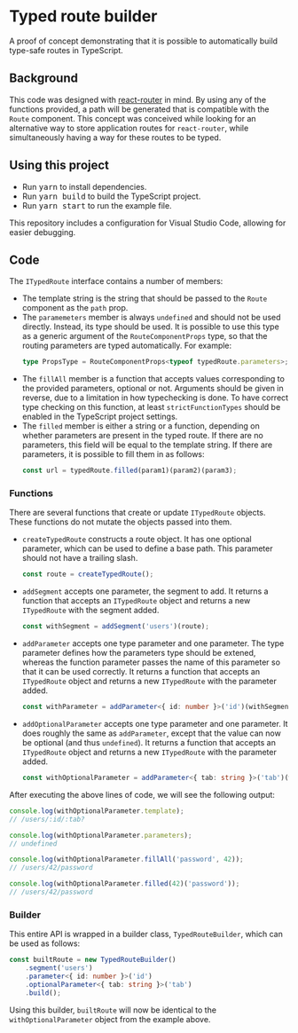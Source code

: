# Typed route builder

A proof of concept demonstrating that it is possible to automatically build type-safe routes in TypeScript.

## Background

This code was designed with [react-router](https://github.com/ReactTraining/react-router) in mind. By using any of the functions provided, a path will be generated that is compatible with the `Route` component. This concept was conceived while looking for an alternative way to store application routes for `react-router`, while simultaneously having a way for these routes to be typed.

## Using this project

- Run <kbd>yarn</kbd> to install dependencies.
- Run <kbd>yarn build</kbd> to build the TypeScript project.
- Run <kbd>yarn start</kbd> to run the example file.

This repository includes a configuration for Visual Studio Code, allowing for easier debugging.

## Code

The `ITypedRoute` interface contains a number of members:

- The template string is the string that should be passed to the `Route` component as the `path` prop.
- The `paramemeters` member is always `undefined` and should not be used directly. Instead, its type should be used. It is possible to use this type as a generic argument of the `RouteComponentProps` type, so that the routing parameters are typed automatically. For example:
    ```ts
    type PropsType = RouteComponentProps<typeof typedRoute.parameters>;
    ```
- The `fillAll` member is a function that accepts values corresponding to the provided parameters, optional or not. Arguments should be given in reverse, due to a limitation in how typechecking is done. To have correct type checking on this function, at least `strictFunctionTypes` should be enabled in the TypeScript project settings.
- The `filled` member is either a string or a function, depending on whether parameters are present in the typed route. If there are no parameters, this field will be equal to the template string. If there are parameters, it is possible to fill them in as follows:
    ```ts
    const url = typedRoute.filled(param1)(param2)(param3);
    ```

### Functions

There are several functions that create or update `ITypedRoute` objects. These functions do not mutate the objects passed into them.

- `createTypedRoute` constructs a route object. It has one optional parameter, which can be used to define a base path. This parameter should not have a trailing slash.
    ```ts
    const route = createTypedRoute();
    ```
- `addSegment` accepts one parameter, the segment to add. It returns a function that accepts an `ITypedRoute` object and returns a new `ITypedRoute` with the segment added.
    ```ts
    const withSegment = addSegment('users')(route);
    ```
- `addParameter` accepts one type parameter and one parameter. The type parameter defines how the parameters type should be extened, whereas the function parameter passes the name of this parameter so that it can be used correctly. It returns a function that accepts an `ITypedRoute` object and returns a new `ITypedRoute` with the parameter added.
    ```ts
    const withParameter = addParameter<{ id: number }>('id')(withSegment);
    ```
- `addOptionalParameter` accepts one type parameter and one parameter. It does roughly the same as `addParameter`, except that the value can now be optional (and thus `undefined`). It returns a function that accepts an `ITypedRoute` object and returns a new `ITypedRoute` with the parameter added.
    ```ts
    const withOptionalParameter = addParameter<{ tab: string }>('tab')(withParameter);
    ```

After executing the above lines of code, we will see the following output:

```ts
console.log(withOptionalParameter.template);
// /users/:id/:tab?

console.log(withOptionalParameter.parameters);
// undefined

console.log(withOptionalParameter.fillAll('password', 42));
// /users/42/password

console.log(withOptionalParameter.filled(42)('password'));
// /users/42/password
```

### Builder

This entire API is wrapped in a builder class, `TypedRouteBuilder`, which can be used as follows:

```ts
const builtRoute = new TypedRouteBuilder()
    .segment('users')
    .parameter<{ id: number }>('id')
    .optionalParameter<{ tab: string }>('tab')
    .build();
```

Using this builder, `builtRoute` will now be identical to the `withOptionalParameter` object from the example above.
